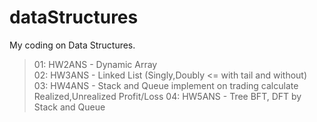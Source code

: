 # dataStructures
My coding on Data Structures.
> 01: HW2ANS - Dynamic Array <br>
> 02: HW3ANS - Linked List (Singly,Doubly <= with tail and without) <br>
> 03: HW4ANS - Stack and Queue implement on trading calculate Realized,Unrealized Profit/Loss
> 04: HW5ANS - Tree BFT, DFT by Stack and Queue
